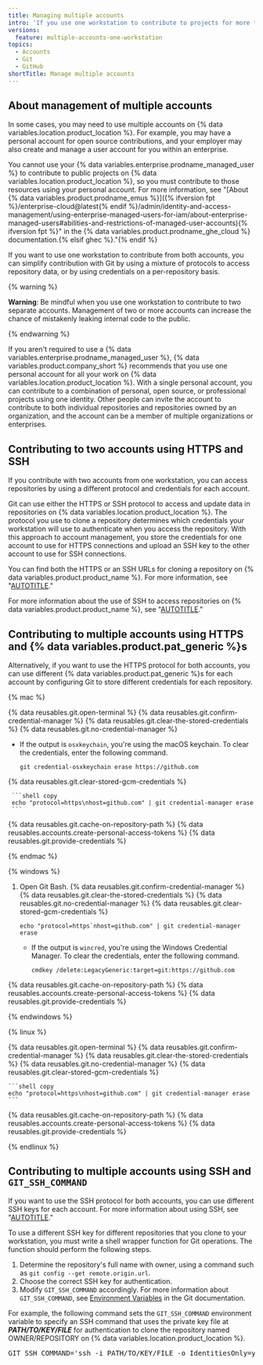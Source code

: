 ```yaml
---
title: Managing multiple accounts
intro: 'If you use one workstation to contribute to projects for more than one account on {% data variables.location.product_location %}, you can modify your Git configuration to simplify the contribution process.'
versions:
  feature: multiple-accounts-one-workstation
topics:
  - Accounts
  - Git
  - GitHub
shortTitle: Manage multiple accounts
---
```


## About management of multiple accounts

In some cases, you may need to use multiple accounts on {% data variables.location.product_location %}. For example, you may have a personal account for open source contributions, and your employer may also create and manage a user account for you within an enterprise.

You cannot use your {% data variables.enterprise.prodname_managed_user %} to contribute to public projects on {% data variables.location.product_location %}, so you must contribute to those resources using your personal account. For more information, see "[About  {% data variables.product.prodname_emus %}]({% ifversion fpt %}/enterprise-cloud@latest{% endif %}/admin/identity-and-access-management/using-enterprise-managed-users-for-iam/about-enterprise-managed-users#abilities-and-restrictions-of-managed-user-accounts){% ifversion fpt %}" in the {% data variables.product.prodname_ghe_cloud %} documentation.{% elsif ghec %}."{% endif %}

If you want to use one workstation to contribute from both accounts, you can simplify contribution with Git by using a mixture of protocols to access repository data, or by using credentials on a per-repository basis.

{% warning %}

**Warning**: Be mindful when you use one workstation to contribute to two separate accounts. Management of two or more accounts can increase the chance of mistakenly leaking internal code to the public.

{% endwarning %}

If you aren't required to use a {% data variables.enterprise.prodname_managed_user %}, {% data variables.product.company_short %} recommends that you use one personal account for all your work on {% data variables.location.product_location %}. With a single personal account, you can contribute to a combination of personal, open source, or professional projects using one identity. Other people can invite the account to contribute to both individual repositories and repositories owned by an organization, and the account can be a member of multiple organizations or enterprises.

## Contributing to two accounts using HTTPS and SSH

If you contribute with two accounts from one workstation, you can access repositories by using a different protocol and credentials for each account.

Git can use either the HTTPS or SSH protocol to access and update data in repositories on {% data variables.location.product_location %}. The protocol you use to clone a repository determines which credentials your workstation will use to authenticate when you access the repository. With this approach to account management, you store the credentials for one account to use for HTTPS connections and upload an SSH key to the other account to use for SSH connections.

You can find both the HTTPS or an SSH URLs for cloning a repository on {% data variables.product.product_name %}. For more information, see "[AUTOTITLE](/repositories/creating-and-managing-repositories/cloning-a-repository)."

For more information about the use of SSH to access repositories on {% data variables.product.product_name %}, see "[AUTOTITLE](/authentication/connecting-to-github-with-ssh)."

## Contributing to multiple accounts using HTTPS and {% data variables.product.pat_generic %}s

Alternatively, if you want to use the HTTPS protocol for both accounts, you can use different {% data variables.product.pat_generic %}s for each account by configuring Git to store different credentials for each repository.

{% mac %}

{% data reusables.git.open-terminal %}
{% data reusables.git.confirm-credential-manager %}
{% data reusables.git.clear-the-stored-credentials %}
   {% data reusables.git.no-credential-manager %}
   - If the output is `osxkeychain`, you're using the macOS keychain. To clear the credentials, enter the following command.

     ```shell copy
     git credential-osxkeychain erase https://github.com
     ```

   {% data reusables.git.clear-stored-gcm-credentials %}

     ```shell copy
     echo "protocol=https\nhost=github.com" | git credential-manager erase
     ```
{% data reusables.git.cache-on-repository-path %}
{% data reusables.accounts.create-personal-access-tokens %}
{% data reusables.git.provide-credentials %}

{% endmac %}

{% windows %}

1. Open Git Bash.
{% data reusables.git.confirm-credential-manager %}
{% data reusables.git.clear-the-stored-credentials %}
   {% data reusables.git.no-credential-manager %}
   {% data reusables.git.clear-stored-gcm-credentials %}

    ```shell copy
    echo "protocol=https`nhost=github.com" | git credential-manager erase
    ```

   - If the output is `wincred`, you're using the Windows Credential Manager. To clear the credentials, enter the following command.

     ```shell copy
     cmdkey /delete:LegacyGeneric:target=git:https://github.com
     ```

{% data reusables.git.cache-on-repository-path %}
{% data reusables.accounts.create-personal-access-tokens %}
{% data reusables.git.provide-credentials %}

{% endwindows %}

{% linux %}

{% data reusables.git.open-terminal %}
{% data reusables.git.confirm-credential-manager %}
{% data reusables.git.clear-the-stored-credentials %}
   {% data reusables.git.no-credential-manager %}
   {% data reusables.git.clear-stored-gcm-credentials %}

    ```shell copy
    echo "protocol=https\nhost=github.com" | git credential-manager erase
    ```
{% data reusables.git.cache-on-repository-path %}
{% data reusables.accounts.create-personal-access-tokens %}
{% data reusables.git.provide-credentials %}

{% endlinux %}

## Contributing to multiple accounts using SSH and `GIT_SSH_COMMAND`

If you want to use the SSH protocol for both accounts, you can use different SSH keys for each account. For more information about using SSH, see "[AUTOTITLE](/authentication/connecting-to-github-with-ssh)."

To use a different SSH key for different repositories that you clone to your workstation, you must write a shell wrapper function for Git operations. The function should perform the following steps.
1. Determine the repository's full name with owner, using a command such as `git config --get remote.origin.url`.
1. Choose the correct SSH key for authentication.
1. Modify `GIT_SSH_COMMAND` accordingly. For more information about `GIT_SSH_COMMAND`, see [Environment Variables](https://git-scm.com/docs/git#Documentation/git.txt-codeGITSSHCOMMANDcode) in the Git documentation.

For example, the following command sets the `GIT_SSH_COMMAND` environment variable to specify an SSH command that uses the private key file at **_PATH/TO/KEY/FILE_** for authentication to clone the repository named OWNER/REPOSITORY on {% data variables.location.product_location %}.

<pre>
GIT_SSH_COMMAND='ssh -i PATH/TO/KEY/FILE -o IdentitiesOnly=yes' git clone git@github.com:OWNER/REPOSITORY
</pre>
